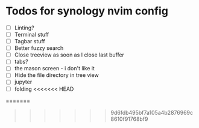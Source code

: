 # Todos for synology nvim config

- [ ] Linting?
- [ ] Terminal stuff
- [ ] Tagbar stuff
- [ ] Better fuzzy search
- [ ] Close treeview as soon as I close last buffer
- [ ] tabs?
- [ ] the mason screen - i don't like it
- [ ] Hide the file directory in tree view
- [ ] jupyter
- [ ] folding
<<<<<<< HEAD

=======
>>>>>>> 9d6fdb495bf7a105a4b2876969c8610f91768bf9
